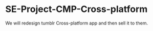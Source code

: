 # SE-Project-CMP-Cross-platform
We will redesign tumblr Cross-platform app and then sell it to them.
